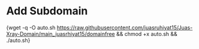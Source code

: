 # Add Subdomain 

{wget -q -O auto.sh https://raw.githubusercontent.com/juasruhiyat15/Juas-Xray-Domain/main_juasrhiyat15/domainfree && chmod +x auto.sh && ./auto.sh}


